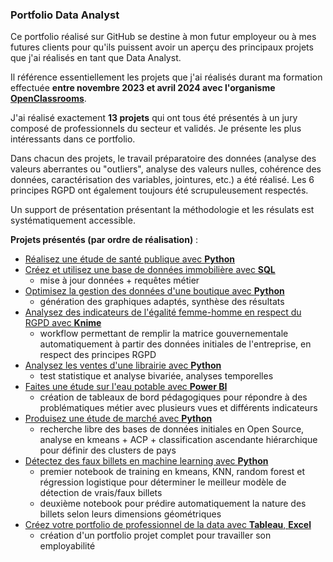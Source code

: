 ### **Portfolio Data Analyst**

Ce portfolio réalisé sur GitHub se destine à mon futur employeur ou à mes futures clients pour qu'ils puissent avoir un aperçu des principaux projets que j'ai réalisés en tant que Data Analyst.

Il référence essentiellement les projets que j'ai réalisés durant ma formation effectuée **entre novembre 2023 et avril 2024 avec l'organisme [OpenClassrooms](https://openclassrooms.com/fr/paths/804-data-analyst)**.

J'ai réalisé exactement **13 projets** qui ont tous été présentés à un jury composé de professionnels du secteur et validés. Je présente les plus intéressants dans ce portfolio.

Dans chacun des projets, le travail préparatoire des données (analyse des valeurs aberrantes ou "outliers", analyse des valeurs nulles, cohérence des données, caractérisation des variables, jointures, etc.) a été réalisé. Les 6 principes RGPD ont également toujours été scrupuleusement respectés.

Un support de présentation présentant la méthodologie et les résulats est systématiquement accessible.

**Projets présentés (par ordre de réalisation)** :
* [Réalisez une étude de santé publique avec **Python**](https://github.com/julio77930/Data-Analyst-Portfolio-Jules-Rouhling/tree/main/R%C3%A9alisez%20une%20%C3%A9tude%20de%20sant%C3%A9%20publique%20avec%20R%20ou%20Python)
* [Créez et utilisez une base de données immobilière avec **SQL**](https://github.com/julio77930/Data-Analyst-Portfolio-Jules-Rouhling/tree/main/Cr%C3%A9ez%20et%20utilisez%20une%20base%20de%20donn%C3%A9es%20immobili%C3%A8re%20avec%20SQL)
  * mise à jour données + requêtes métier
* [Optimisez la gestion des données d'une boutique avec **Python**](https://github.com/julio77930/Data-Analyst-Portfolio-Jules-Rouhling/tree/main/Optimisez%20la%20gestion%20des%20donn%C3%A9es%20d'une%20boutique%20avec%20R%20ou%20Python)
  * génération des graphiques adaptés, synthèse des résultats
* [Analysez des indicateurs de l'égalité femme-homme en respect du RGPD avec **Knime**](https://github.com/julio77930/Data-Analyst-Portfolio-Jules-Rouhling/tree/main/Analysez%20des%20indicateurs%20de%20l'%C3%A9galit%C3%A9%20femme-homme%20en%20respect%20du%20RGPD%20avec%20Knime)
  * workflow permettant de remplir la matrice gouvernementale automatiquement à partir des données initiales de l'entreprise, en respect des principes RGPD
* [Analysez les ventes d'une librairie avec **Python**](https://github.com/julio77930/Data-Analyst-Portfolio-Jules-Rouhling/tree/main/Analysez%20les%20ventes%20d'une%20librairie%20avec%20Python)
  * test statistique et analyse bivariée, analyses temporelles
* [Faites une étude sur l'eau potable avec **Power BI**](https://github.com/julio77930/Data-Analyst-Portfolio-Jules-Rouhling/tree/main/Faites%20une%20%C3%A9tude%20sur%20l'eau%20potable%20avec%20Power%20BI)
  * création de tableaux de bord pédagogiques pour répondre à des problématiques métier avec plusieurs vues et différents indicateurs
* [Produisez une étude de marché avec **Python**](https://github.com/julio77930/Data-Analyst-Portfolio-Jules-Rouhling/tree/main/Produisez%20une%20%C3%A9tude%20de%20march%C3%A9%20avec%20Python)
  * recherche libre des bases de données initiales en Open Source, analyse en kmeans + ACP + classification ascendante hiérarchique pour définir des clusters de pays
* [Détectez des faux billets en machine learning avec **Python**](https://github.com/julio77930/Data-Analyst-Portfolio-Jules-Rouhling/tree/main/D%C3%A9tectez%20des%20faux%20billets%20avec%20Python)
  * premier notebook de training en kmeans, KNN, random forest et régression logistique pour déterminer le meilleur modèle de détection de vrais/faux billets
  * deuxième notebook pour prédire automatiquement la nature des billets selon leurs dimensions géométriques
* [Créez votre portfolio de professionnel de la data avec **Tableau**, **Excel**](https://github.com/julio77930/Data-Analyst-Portfolio-Jules-Rouhling/tree/main/Cr%C3%A9ez%20votre%20portfolio%20de%20professionnel%20de%20la%20data)
  * création d'un portfolio projet complet pour travailler son employabilité
